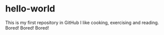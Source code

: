 # hello-world
This is my first repository in GitHub
I like cooking, exercising and reading. Bored! Bored! Bored!
